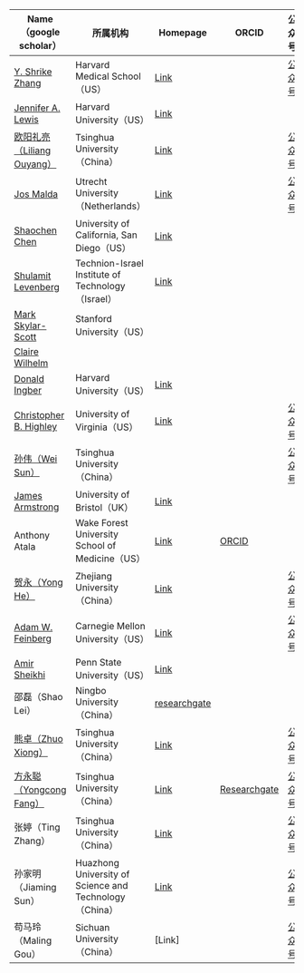 | Name（google scholar） | 所属机构 | Homepage | ORCID | 公众号 |
|--------------|----------|---------------|-----------|---------------------------|
| [Y. Shrike Zhang](https://scholar.google.com/citations?hl=zh-CN&user=qnEhC_EAAAAJ) | Harvard Medical School（US） | [Link](https://shrikezhang.com/publications/publications) | |[公众号](https://mp.weixin.qq.com/mp/appmsgalbum?__biz=Mzg2Mjg4MzY0MA==&action=getalbum&album_id=3895597709960331279&scene=173&subscene=&sessionid=svr_addf2323724&enterid=1746005868&from_msgid=2247484731&from_itemidx=1&count=3&nolastread=1#wechat_redirect) | |
| [Jennifer A. Lewis](https://scholar.google.com/citations?hl=en&user=Wdny3bkAAAAJ) | Harvard University（US） | [Link](https://lewisgroup.seas.harvard.edu/publications) | |
| [欧阳礼亮（Liliang Ouyang）](https://scholar.google.com/citations?user=06FvzQAAAAJ&hl=en) | Tsinghua University（China） | [Link](https://llouyang.com/publications/) | |[公众号](https://mp.weixin.qq.com/mp/appmsgalbum?__biz=Mzg2Mjg4MzY0MA==&action=getalbum&album_id=3859399767281025029#wechat_redirect)| |
| [Jos Malda](https://scholar.google.com/citations?hl=en&user=yGM2EnIAAAAJ) | Utrecht University（Netherlands） | [Link](https://www.maldalab.org/research-output) || [公众号](https://mp.weixin.qq.com/mp/appmsgalbum?__biz=Mzg2Mjg4MzY0MA==&action=getalbum&album_id=3924635740193079299&scene=173&subscene=227&sessionid=1746007660&enterid=1746007664&from_msgid=2247484463&from_itemidx=1&count=3&nolastread=1#wechat_redirect)| |
| [Shaochen Chen](https://scholar.google.com/citations?hl=zh-CN&user=2bTg5Q0AAAAJ) | University of California, San Diego（US） | [Link](https://schen.ucsd.edu/lab/publications.html) | |
| [Shulamit Levenberg](https://scholar.google.com/citations?hl=zh-CN&user=NZiXOl8AAAAJ) | Technion-Israel Institute of Technology（Israel） | [Link](https://levenberg.net.technion.ac.il/) | |
| [Mark Skylar-Scott](https://scholar.google.com/citations?user=fp_1WrcAAAAJ&hl=zh-CN) | Stanford University（US） | | |
| [Claire Wilhelm](https://scholar.google.com/citations?user=_itTHD4AAAAJ&hl=zh-CN&oi=ao) |  | | |
| [Donald Ingber](https://scholar.google.com/citations?user=3hzhsK4AAAAJ&hl=zh-CN&oi=ao) | Harvard University（US） | [Link](https://wyss.harvard.edu/team/core-faculty/donald-ingber/) | |
| [Christopher B. Highley](https://scholar.google.com/citations?user=mdJzLNQAAAAJ&hl=zh-CN&oi=ao) | University of Virginia（US） | [Link](https://highleylab.com/#papers) | |[公众号](https://mp.weixin.qq.com/mp/appmsgalbum?__biz=Mzg2Mjg4MzY0MA==&action=getalbum&album_id=3957758908738748424&scene=173&subscene=91&sessionid=1745982728&enterid=1745982740&from_msgid=2247484753&from_itemidx=1&count=3&nolastread=1#wechat_redirect) | |
| [孙伟（Wei Sun）](https://scholar.google.com/citations?user=K85IGAUAAAAJ&hl=en) | Tsinghua University（China） |  | |[公众号](https://mp.weixin.qq.com/mp/appmsgalbum?__biz=Mzg2Mjg4MzY0MA==&action=getalbum&album_id=3892806494818844676#wechat_redirect) | |
| [James Armstrong](https://scholar.google.co.uk/citations?user=Mm_-8UQAAAAJ&hl=en) | University of Bristol（UK） | [Link](https://thearmstronggroup.co.uk/2021/01/full-list-of-publications/) | |
| Anthony Atala | Wake Forest University School of Medicine（US） | [Link](https://profiles.wakehealth.edu/display/Person/aatala) | [ORCID](https://orcid.org/0000-0001-8186-2160) |
| [贺永（Yong He）](https://scholar.google.com/citations?user=ft7p6QcAAAAJ&hl=zh-CN) | Zhejiang University（China） | [Link](https://person.zju.edu.cn/en/bioprinting) | |[公众号](https://mp.weixin.qq.com/mp/appmsgalbum?__biz=Mzg2Mjg4MzY0MA==&action=getalbum&album_id=3885400452828938244&scene=173&subscene=227&sessionid=1745983022&enterid=1745983028&from_msgid=2247484480&from_itemidx=1&count=3&nolastread=1#wechat_redirect) | |
| [Adam W. Feinberg](https://scholar.google.com/citations?user=cncJ21oAAAAJ&hl=en) | Carnegie Mellon University（US） | [Link](https://regenerativebiomaterials.com/) | |[公众号](https://mp.weixin.qq.com/mp/appmsgalbum?__biz=Mzg2Mjg4MzY0MA==&action=getalbum&album_id=3861895843544219665&scene=173&subscene=91&sessionid=2147116225&enterid=1745903841&from_msgid=2247484797&from_itemidx=1&count=3&nolastread=1#wechat_redirect) | |
| [Amir Sheikhi](https://scholar.google.com/citations?hl=en&user=Gdfi-lkAAAAJ) | Penn State University（US） | [Link](https://www.sheikhilab.com/) | |
| 邵磊（Shao Lei）| Ningbo University（China） | [researchgate](https://www.researchgate.net/profile/Shao-Lei-3) ||
| [熊卓（Zhuo Xiong）](https://scholar.google.com/citations?user=Dk1UWrwAAAAJ&hl=en&oi=ao)| Tsinghua University（China） | [Link](http://brelabs.com/) ||[公众号](https://mp.weixin.qq.com/mp/appmsgalbum?__biz=Mzg2Mjg4MzY0MA==&action=getalbum&album_id=3953581551673065486#wechat_redirect)|
| [方永聪（Yongcong Fang）]()| Tsinghua University（China） | [Link](https://me.tsinghua.edu.cn/info/1108/2951.htm) |[Researchgate](https://www.researchgate.net/profile/Fang-Yongcong)|[公众号](https://mp.weixin.qq.com/mp/appmsgalbum?__biz=Mzg2Mjg4MzY0MA==&action=getalbum&album_id=3953581552444817411&scene=173&subscene=227&sessionid=1746007638&enterid=1746007643&from_msgid=2247484719&from_itemidx=2&count=3&nolastread=1#wechat_redirect)||
| 张婷（Ting Zhang）|Tsinghua University（China） |[Link](https://me.tsinghua.edu.cn/info/1107/1656.htm)||[公众号]()||
| 孙家明（Jiaming Sun）| Huazhong University of Science and Technology（China） | [Link](https://scholargps.com/scholars/89052688418887/jiaming-sun) ||[公众号](https://mp.weixin.qq.com/mp/appmsgalbum?__biz=Mzg2Mjg4MzY0MA==&action=getalbum&album_id=3907967676844261376#wechat_redirect)||
| 苟马玲（Maling Gou）| Sichuan University（China） | [Link] ||[公众号](https://mp.weixin.qq.com/mp/appmsgalbum?__biz=Mzg2Mjg4MzY0MA==&action=getalbum&album_id=3889722908100182016#wechat_redirect)||
